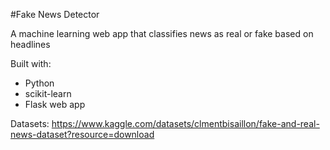 #Fake News Detector

A machine learning web app that classifies news as real or fake based on headlines

Built with:
- Python
- scikit-learn
- Flask web app

Datasets: https://www.kaggle.com/datasets/clmentbisaillon/fake-and-real-news-dataset?resource=download